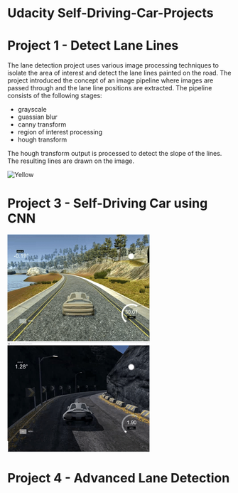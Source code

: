 # Udacity Self-Driving-Car-Projects

# Project 1 - Detect Lane Lines
The lane detection project uses various image processing techniques to isolate the area of interest and 
detect the lane lines painted on the road.  The project introduced the concept of an image pipeline where
images are passed through and the lane line positions are extracted.  The pipeline consists of the following
stages:

* grayscale
* guassian blur
* canny transform
* region of interest processing
* hough transform

The hough transform output is processed to detect the slope of the lines.  The resulting lines are drawn
on the image.

![Yellow](proj1/yellow.gif)

# Project 3 - Self-Driving Car using CNN

![Race Track](proj3/racetrack.gif)
![Off Road](proj3/offroad.gif)

# Project 4 - Advanced Lane Detection
